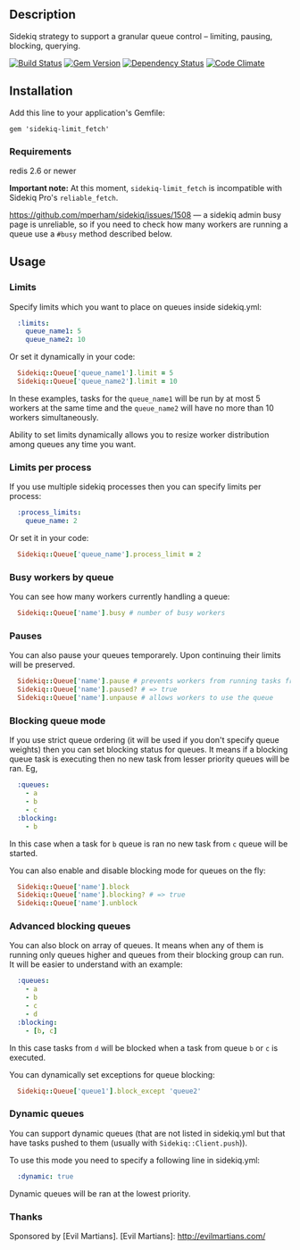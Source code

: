 ## Description

Sidekiq strategy to support a granular queue control –
limiting, pausing, blocking, querying.

[![Build Status](https://secure.travis-ci.org/brainopia/sidekiq-limit_fetch.png)](http://travis-ci.org/brainopia/sidekiq-limit_fetch)
[![Gem Version](https://badge.fury.io/rb/sidekiq-limit_fetch.png)](http://badge.fury.io/rb/sidekiq-limit_fetch)
[![Dependency Status](https://gemnasium.com/brainopia/sidekiq-limit_fetch.png)](https://gemnasium.com/brainopia/sidekiq-limit_fetch)
[![Code Climate](https://codeclimate.com/github/brainopia/sidekiq-limit_fetch.png)](https://codeclimate.com/github/brainopia/sidekiq-limit_fetch)

## Installation

Add this line to your application's Gemfile:

    gem 'sidekiq-limit_fetch'

### Requirements

redis 2.6 or newer

**Important note:** At this moment, `sidekiq-limit_fetch` is incompatible with Sidekiq Pro's `reliable_fetch`.

https://github.com/mperham/sidekiq/issues/1508 — a sidekiq admin busy page is unreliable, so if you need to check how many workers are running a queue use a `#busy` method described below.

## Usage

### Limits

Specify limits which you want to place on queues inside sidekiq.yml:

```yaml
  :limits:
    queue_name1: 5
    queue_name2: 10
```

Or set it dynamically in your code:
```ruby
  Sidekiq::Queue['queue_name1'].limit = 5
  Sidekiq::Queue['queue_name2'].limit = 10
```

In these examples, tasks for the ```queue_name1``` will be run by at most 5
workers at the same time and the ```queue_name2``` will have no more than 10
workers simultaneously.

Ability to set limits dynamically allows you to resize worker
distribution among queues any time you want.

### Limits per process

If you use multiple sidekiq processes then you can specify limits per process:

```yaml
  :process_limits:
    queue_name: 2
```

Or set it in your code:

```ruby
  Sidekiq::Queue['queue_name'].process_limit = 2
```

### Busy workers by queue

You can see how many workers currently handling a queue:

```ruby
  Sidekiq::Queue['name'].busy # number of busy workers
```

### Pauses

You can also pause your queues temporarely. Upon continuing their limits
will be preserved.

```ruby
  Sidekiq::Queue['name'].pause # prevents workers from running tasks from this queue
  Sidekiq::Queue['name'].paused? # => true
  Sidekiq::Queue['name'].unpause # allows workers to use the queue
```

### Blocking queue mode

If you use strict queue ordering (it will be used if you don't specify queue weights)
then you can set blocking status for queues. It means if a blocking
queue task is executing then no new task from lesser priority queues will
be ran. Eg,

```yaml
  :queues:
    - a
    - b
    - c
  :blocking:
    - b
```

In this case when a task for `b` queue is ran no new task from `c` queue
will be started.

You can also enable and disable blocking mode for queues on the fly:

```ruby
  Sidekiq::Queue['name'].block
  Sidekiq::Queue['name'].blocking? # => true
  Sidekiq::Queue['name'].unblock
```

### Advanced blocking queues

You can also block on array of queues. It means when any of them is
running only queues higher and queues from their blocking group can
run. It will be easier to understand with an example:

```yaml
  :queues:
    - a
    - b
    - c
    - d
  :blocking:
    - [b, c]
```

In this case tasks from `d` will be blocked when a task from queue `b` or `c` is executed.

You can dynamically set exceptions for queue blocking:

```ruby
  Sidekiq::Queue['queue1'].block_except 'queue2'
```

### Dynamic queues

You can support dynamic queues (that are not listed in sidekiq.yml but
that have tasks pushed to them (usually with `Sidekiq::Client.push`)).

To use this mode you need to specify a following line in sidekiq.yml:

```yaml
  :dynamic: true
```

Dynamic queues will be ran at the lowest priority.


### Thanks

Sponsored by [Evil Martians].
[Evil Martians]: http://evilmartians.com/
